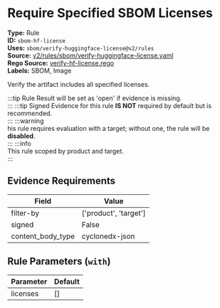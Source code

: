 # Require Specified SBOM Licenses  
**Type:** Rule  
**ID:** `sbom-hf-license`  
**Uses:** `sbom/verify-huggingface-license@v2/rules`  
**Source:** [v2/rules/sbom/verify-huggingface-license.yaml](https://github.com/scribe-public/sample-policies/v2/rules/sbom/verify-huggingface-license.yaml)  
**Rego Source:** [verify-hf-license.rego](https://github.com/scribe-public/sample-policies/v2/rules/sbom/verify-hf-license.rego)  
**Labels:** SBOM, Image  

Verify the artifact includes all specified licenses.

:::tip 
Rule Result will be set as 'open' if evidence is missing.  
::: 
:::tip 
Signed Evidence for this rule **IS NOT** required by default but is recommended.  
::: 
:::warning  
his rule requires evaluation with a target; without one, the rule will be **disabled**.  
::: 
:::info  
This rule scoped by product and target.  
:::  

## Evidence Requirements  
| Field | Value |
|-------|-------|
| filter-by | ['product', 'target'] |
| signed | False |
| content_body_type | cyclonedx-json |

## Rule Parameters (`with`)  
| Parameter | Default |
|-----------|---------|
| licenses | [] |
